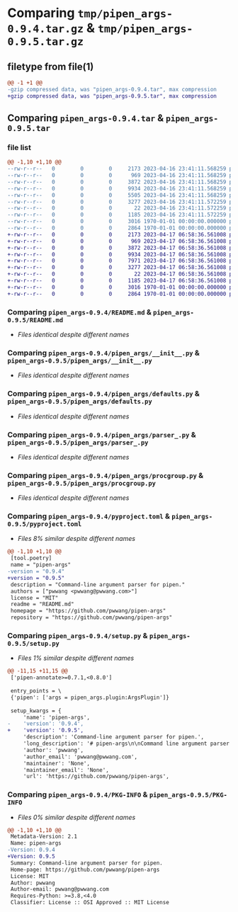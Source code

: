 # Comparing `tmp/pipen_args-0.9.4.tar.gz` & `tmp/pipen_args-0.9.5.tar.gz`

## filetype from file(1)

```diff
@@ -1 +1 @@
-gzip compressed data, was "pipen_args-0.9.4.tar", max compression
+gzip compressed data, was "pipen_args-0.9.5.tar", max compression
```

## Comparing `pipen_args-0.9.4.tar` & `pipen_args-0.9.5.tar`

### file list

```diff
@@ -1,10 +1,10 @@
--rw-r--r--   0        0        0     2173 2023-04-16 23:41:11.568259 pipen_args-0.9.4/README.md
--rw-r--r--   0        0        0      969 2023-04-16 23:41:11.568259 pipen_args-0.9.4/pipen_args/__init__.py
--rw-r--r--   0        0        0     3872 2023-04-16 23:41:11.568259 pipen_args-0.9.4/pipen_args/defaults.py
--rw-r--r--   0        0        0     9934 2023-04-16 23:41:11.568259 pipen_args-0.9.4/pipen_args/parser_.py
--rw-r--r--   0        0        0     5505 2023-04-16 23:41:11.568259 pipen_args-0.9.4/pipen_args/plugin.py
--rw-r--r--   0        0        0     3277 2023-04-16 23:41:11.572259 pipen_args-0.9.4/pipen_args/procgroup.py
--rw-r--r--   0        0        0       22 2023-04-16 23:41:11.572259 pipen_args-0.9.4/pipen_args/version.py
--rw-r--r--   0        0        0     1185 2023-04-16 23:41:11.572259 pipen_args-0.9.4/pyproject.toml
--rw-r--r--   0        0        0     3016 1970-01-01 00:00:00.000000 pipen_args-0.9.4/setup.py
--rw-r--r--   0        0        0     2864 1970-01-01 00:00:00.000000 pipen_args-0.9.4/PKG-INFO
+-rw-r--r--   0        0        0     2173 2023-04-17 06:58:36.561008 pipen_args-0.9.5/README.md
+-rw-r--r--   0        0        0      969 2023-04-17 06:58:36.561008 pipen_args-0.9.5/pipen_args/__init__.py
+-rw-r--r--   0        0        0     3872 2023-04-17 06:58:36.561008 pipen_args-0.9.5/pipen_args/defaults.py
+-rw-r--r--   0        0        0     9934 2023-04-17 06:58:36.561008 pipen_args-0.9.5/pipen_args/parser_.py
+-rw-r--r--   0        0        0     7971 2023-04-17 06:58:36.561008 pipen_args-0.9.5/pipen_args/plugin.py
+-rw-r--r--   0        0        0     3277 2023-04-17 06:58:36.561008 pipen_args-0.9.5/pipen_args/procgroup.py
+-rw-r--r--   0        0        0       22 2023-04-17 06:58:36.561008 pipen_args-0.9.5/pipen_args/version.py
+-rw-r--r--   0        0        0     1185 2023-04-17 06:58:36.561008 pipen_args-0.9.5/pyproject.toml
+-rw-r--r--   0        0        0     3016 1970-01-01 00:00:00.000000 pipen_args-0.9.5/setup.py
+-rw-r--r--   0        0        0     2864 1970-01-01 00:00:00.000000 pipen_args-0.9.5/PKG-INFO
```

### Comparing `pipen_args-0.9.4/README.md` & `pipen_args-0.9.5/README.md`

 * *Files identical despite different names*

### Comparing `pipen_args-0.9.4/pipen_args/__init__.py` & `pipen_args-0.9.5/pipen_args/__init__.py`

 * *Files identical despite different names*

### Comparing `pipen_args-0.9.4/pipen_args/defaults.py` & `pipen_args-0.9.5/pipen_args/defaults.py`

 * *Files identical despite different names*

### Comparing `pipen_args-0.9.4/pipen_args/parser_.py` & `pipen_args-0.9.5/pipen_args/parser_.py`

 * *Files identical despite different names*

### Comparing `pipen_args-0.9.4/pipen_args/procgroup.py` & `pipen_args-0.9.5/pipen_args/procgroup.py`

 * *Files identical despite different names*

### Comparing `pipen_args-0.9.4/pyproject.toml` & `pipen_args-0.9.5/pyproject.toml`

 * *Files 8% similar despite different names*

```diff
@@ -1,10 +1,10 @@
 [tool.poetry]
 name = "pipen-args"
-version = "0.9.4"
+version = "0.9.5"
 description = "Command-line argument parser for pipen."
 authors = ["pwwang <pwwang@pwwang.com>"]
 license = "MIT"
 readme = "README.md"
 homepage = "https://github.com/pwwang/pipen-args"
 repository = "https://github.com/pwwang/pipen-args"
```

### Comparing `pipen_args-0.9.4/setup.py` & `pipen_args-0.9.5/setup.py`

 * *Files 1% similar despite different names*

```diff
@@ -11,15 +11,15 @@
 ['pipen-annotate>=0.7.1,<0.8.0']
 
 entry_points = \
 {'pipen': ['args = pipen_args.plugin:ArgsPlugin']}
 
 setup_kwargs = {
     'name': 'pipen-args',
-    'version': '0.9.4',
+    'version': '0.9.5',
     'description': 'Command-line argument parser for pipen.',
     'long_description': '# pipen-args\n\nCommand line argument parser for [pipen][1]\n\n## Usage\n\n```python\nfrom pipen import Proc, Pipen\n\n\nclass Process(Proc):\n    """My process\n\n    Input:\n        a: Input data\n    """\n    input = \'a\'\n    input_data = range(10)\n    script = \'echo {{in.a}}\'\n\nPipen().set_start(Process).run()\n```\n\n```shell\n$ python example.py --help\nUsage: test.py [-h | -h+] [options]\n\nUndescribed process.\nUse `@configfile` to load default values for the options.\n\nPipeline Options:\n  --name NAME           The name for the pipeline, will affect the default workdir and\n                        outdir. [default: pipen-0]\n  --profile PROFILE     The default profile from the configuration to run the pipeline.\n                        This profile will be used unless a profile is specified in the\n                        process or in the .run method of pipen. You can check the\n                        available profiles by running `pipen profile`\n  --outdir OUTDIR       The output directory of the pipeline [default: ./<name>_results]\n  --forks FORKS         How many jobs to run simultaneously by the scheduler\n  --scheduler SCHEDULER\n                        The scheduler to run the jobs\n\nNamespace <in>:\n  --in.a A [A ...]      Input data\n\nOptional Arguments:\n  -h, --help, -h+, --help+\n                        show help message (with + to show more options) and exit\n```\n\nSee more examples in `tests/pipelines/` folder.\n\n## Metadata for Proc envs items\n\nThe metadata in the docstring of env items determines how the arguments are defined.\n\n```python\nclass Process(Proc):\n    """My process\n\n    # other docstring sections\n\n    Envs:\n        a (<metadata>): ...\n    """\n```\n\nThe metadata could be key-value pairs separated by `;`. The separator `:` or `=` is used to\nseparate the key and value. The value is optional. If the value is not specified, it\nwill be set to `True`. The keys are valid arguments of `argx.ArgumentParser.add_argument`, except that `hidden` will be interpreted as `show=False` in `argx.ArgumentParser.add_argument`. If the value of `choices` is not specified, the subkeys of the env item will be used as the choices.\n\n[1]: https://github.com/pwwang/pipen\n',
     'author': 'pwwang',
     'author_email': 'pwwang@pwwang.com',
     'maintainer': 'None',
     'maintainer_email': 'None',
     'url': 'https://github.com/pwwang/pipen-args',
```

### Comparing `pipen_args-0.9.4/PKG-INFO` & `pipen_args-0.9.5/PKG-INFO`

 * *Files 0% similar despite different names*

```diff
@@ -1,10 +1,10 @@
 Metadata-Version: 2.1
 Name: pipen-args
-Version: 0.9.4
+Version: 0.9.5
 Summary: Command-line argument parser for pipen.
 Home-page: https://github.com/pwwang/pipen-args
 License: MIT
 Author: pwwang
 Author-email: pwwang@pwwang.com
 Requires-Python: >=3.8,<4.0
 Classifier: License :: OSI Approved :: MIT License
```

